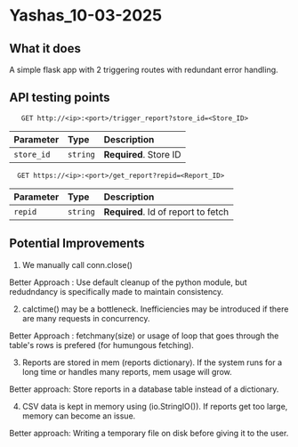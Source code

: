 # Yashas_10-03-2025
## What it does 

A simple flask app with 2 triggering routes with redundant error handling.

## API testing points

```http
   GET http://<ip>:<port>/trigger_report?store_id=<Store_ID>
```

| Parameter | Type     | Description                |
| :-------- | :------- | :------------------------- |
| `store_id`| `string` | **Required**. Store ID     |



```http
  GET https://<ip>:<port>/get_report?repid=<Report_ID>
```

| Parameter | Type     | Description                         |
| :-------- | :------- | :---------------------------------- |
| `repid`   | `string` | **Required**. Id of report to fetch |



## Potential Improvements


1. We manually call conn.close()
   
Better Approach : Use default cleanup of the python module, but redudndancy is specifically made to maintain consistency.

2. calctime() may be a bottleneck. Inefficiencies may be introduced if there are many requests in concurrency.
 
Better Approach : fetchmany(size) or usage of loop that goes through the table's rows is prefered (for humungous fetching).

3. Reports are stored in mem (reports dictionary). If the system runs for a long time or handles many reports, mem usage will grow.
 
Better approach: Store reports in a database table instead of a dictionary.

4. CSV data is kept in memory using (io.StringIO()). If reports get too large, memory can become an issue.
 
Better approach: Writing a temporary file on disk before giving it to the user.

